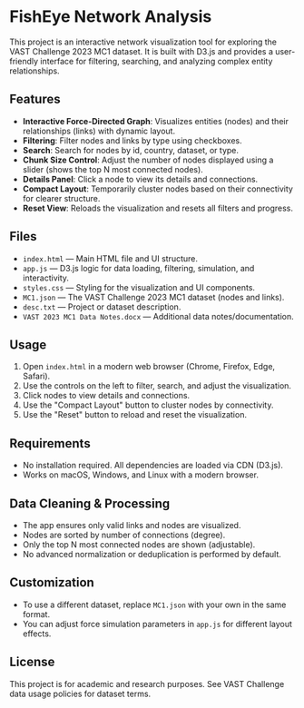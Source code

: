 # FishEye Network Analysis

This project is an interactive network visualization tool for exploring the VAST Challenge 2023 MC1 dataset. It is built with D3.js and provides a user-friendly interface for filtering, searching, and analyzing complex entity relationships.

## Features
- **Interactive Force-Directed Graph**: Visualizes entities (nodes) and their relationships (links) with dynamic layout.
- **Filtering**: Filter nodes and links by type using checkboxes.
- **Search**: Search for nodes by id, country, dataset, or type.
- **Chunk Size Control**: Adjust the number of nodes displayed using a slider (shows the top N most connected nodes).
- **Details Panel**: Click a node to view its details and connections.
- **Compact Layout**: Temporarily cluster nodes based on their connectivity for clearer structure.
- **Reset View**: Reloads the visualization and resets all filters and progress.

## Files
- `index.html` — Main HTML file and UI structure.
- `app.js` — D3.js logic for data loading, filtering, simulation, and interactivity.
- `styles.css` — Styling for the visualization and UI components.
- `MC1.json` — The VAST Challenge 2023 MC1 dataset (nodes and links).
- `desc.txt` — Project or dataset description.
- `VAST 2023 MC1 Data Notes.docx` — Additional data notes/documentation.

## Usage
1. Open `index.html` in a modern web browser (Chrome, Firefox, Edge, Safari).
2. Use the controls on the left to filter, search, and adjust the visualization.
3. Click nodes to view details and connections.
4. Use the "Compact Layout" button to cluster nodes by connectivity.
5. Use the "Reset" button to reload and reset the visualization.

## Requirements
- No installation required. All dependencies are loaded via CDN (D3.js).
- Works on macOS, Windows, and Linux with a modern browser.

## Data Cleaning & Processing
- The app ensures only valid links and nodes are visualized.
- Nodes are sorted by number of connections (degree).
- Only the top N most connected nodes are shown (adjustable).
- No advanced normalization or deduplication is performed by default.

## Customization
- To use a different dataset, replace `MC1.json` with your own in the same format.
- You can adjust force simulation parameters in `app.js` for different layout effects.

## License
This project is for academic and research purposes. See VAST Challenge data usage policies for dataset terms.
